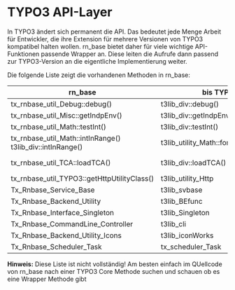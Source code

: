 TYPO3 API-Layer
===============
In TYPO3 ändert sich permanent die API. Das bedeutet jede Menge Arbeit für Entwickler, die ihre
Extension für mehrere Versionen von TYPO3 kompatibel halten wollen. rn_base bietet daher für viele
wichtige API-Funktionen passende Wrapper an. Diese leiten die Aufrufe dann passend zur TYPO3-Version
an die eigentliche Implementierung weiter.

Die folgende Liste zeigt die vorhandenen Methoden in rn_base:

rn_base | bis TYPO3 4.5 | ab TYPO3 6.x
------- | ------------- | ------------
tx_rnbase_util_Debug::debug() | t3lib_div::debug() | t3lib_utility_Debug::debug()
tx_rnbase_util_Misc::getIndpEnv() | t3lib_div::getIndpEnv() | \TYPO3\CMS\Core\Utility\GeneralUtility::getIndpEnv()
tx_rnbase_util_Math::testInt() | t3lib_div::testInt() | t3lib_utility_Math::canBeInterpretedAsInteger()
tx_rnbase_util_Math::intInRange() 	t3lib_div::intInRange() | t3lib_utility_Math::forceIntegerInRange()
tx_rnbase_util_TCA::loadTCA() | t3lib_div::loadTCA() | \TYPO3\CMS\Core\Core\Bootstrap::getInstance()->loadCachedTca()
tx_rnbase_util_TYPO3::getHttpUtilityClass() | t3lib_utility_Http | \TYPO3\\CMS\\Core\\Utility\\HttpUtility
Tx_Rnbase_Service_Base | t3lib_svbase | \TYPO3\CMS\Core\Service\AbstractService
Tx_Rnbase_Backend_Utility | t3lib_BEfunc | \TYPO3\CMS\Backend\Utility\BackendUtility
Tx_Rnbase_Interface_Singleton | t3lib_Singleton | \TYPO3\CMS\Core\SingletonInterface
Tx_Rnbase_CommandLine_Controller | t3lib_cli | \TYPO3\CMS\Core\Controller\CommandLineController
Tx_Rnbase_Backend_Utility_Icons | t3lib_iconWorks | \TYPO3\CMS\Backend\Utility\IconUtility
Tx_Rnbase_Scheduler_Task | tx_scheduler_Task | \TYPO3\CMS\Scheduler\Task\AbstractTask

**Hinweis:** Diese Liste ist nicht vollständig! Am besten einfach im QUellcode von rn_base nach einer
TYPO3 Core Methode suchen und schauen ob es eine Wrapper Methode gibt
